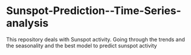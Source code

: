 # Sunspot-Prediction--Time-Series-analysis
This repository deals with Sunspot activity. Going through the trends and the seasonality and the best model to predict sunspot activity
